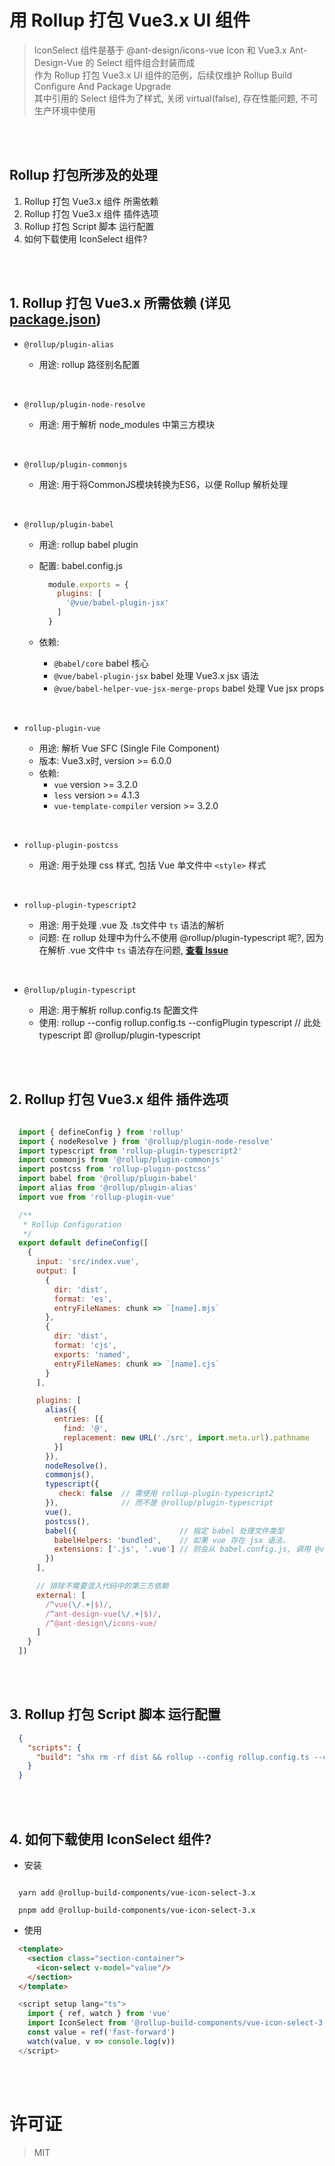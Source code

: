 # 用 Rollup 打包 Vue3.x UI 组件
> IconSelect 组件是基于 @ant-design/icons-vue Icon 和 Vue3.x Ant-Design-Vue 的 Select 组件组合封装而成  
> 作为 Rollup 打包 Vue3.x UI 组件的范例，后续仅维护 Rollup Build Configure And Package Upgrade   
> 其中引用的 Select 组件为了样式, 关闭 virtual(false), 存在性能问题, 不可生产环境中使用


<br/>
<br/>


## Rollup 打包所涉及的处理

1. Rollup 打包 Vue3.x 组件 所需依赖
2. Rollup 打包 Vue3.x 组件 插件选项
3. Rollup 打包 Script 脚本 运行配置
4. 如何下载使用 IconSelect 组件?


<br/>
<br/>


## 1. Rollup 打包 Vue3.x 所需依赖 (详见 [package.json](https://github.com/rollup-build-components/vue-icon-select-3.x/blob/main/package.json))

- `@rollup/plugin-alias`

    - 用途: rollup 路径别名配置

<br/>

- `@rollup/plugin-node-resolve`

    - 用途: 用于解析 node_modules 中第三方模块

<br/>

- `@rollup/plugin-commonjs`

    - 用途: 用于将CommonJS模块转换为ES6，以便 Rollup 解析处理

<br/>

- `@rollup/plugin-babel`

    - 用途: rollup babel plugin

    - 配置: babel.config.js
      ```javascript
        module.exports = {
          plugins: [
            '@vue/babel-plugin-jsx'
          ]
        }
      ```

    - 依赖:
        - `@babel/core` babel 核心
        - `@vue/babel-plugin-jsx` babel 处理 Vue3.x jsx 语法
        - `@vue/babel-helper-vue-jsx-merge-props` babel 处理 Vue jsx props

<br/>

- `rollup-plugin-vue`

    - 用途: 解析 Vue SFC (Single File Component)
    - 版本: Vue3.x时, version >= 6.0.0
    - 依赖:
      - `vue` version >= 3.2.0
      - `less` version >= 4.1.3
      - `vue-template-compiler` version >= 3.2.0

<br/>

- `rollup-plugin-postcss`

    - 用途: 用于处理 css 样式, 包括 Vue 单文件中 `<style>` 样式

<br/>

- `rollup-plugin-typescript2`

    - 用途: 用于处理 .vue 及 .ts文件中 `ts` 语法的解析
    - 问题: 在 rollup 处理中为什么不使用 @rollup/plugin-typescript 呢?, 因为在解析 .vue 文件中 `ts` 语法存在问题, **[查看 Issue](https://github.com/vuejs/rollup-plugin-vue/issues/400)**

<br/>

- `@rollup/plugin-typescript`

    - 用途: 用于解析 rollup.config.ts 配置文件
    - 使用: rollup --config rollup.config.ts --configPlugin typescript // 此处 typescript 即 @rollup/plugin-typescript

<br/>
<br/>


## 2. Rollup 打包 Vue3.x 组件 插件选项

  ```javascript

    import { defineConfig } from 'rollup'
    import { nodeResolve } from '@rollup/plugin-node-resolve'
    import typescript from 'rollup-plugin-typescript2'
    import commonjs from '@rollup/plugin-commonjs'
    import postcss from 'rollup-plugin-postcss'
    import babel from '@rollup/plugin-babel'
    import alias from '@rollup/plugin-alias'
    import vue from 'rollup-plugin-vue'

    /**
     * Rollup Configuration
     */
    export default defineConfig([
      {
        input: 'src/index.vue',
        output: [
          {
            dir: 'dist',
            format: 'es',
            entryFileNames: chunk => `[name].mjs`
          },
          {
            dir: 'dist',
            format: 'cjs',
            exports: 'named',
            entryFileNames: chunk => `[name].cjs`
          }
        ],

        plugins: [
          alias({
            entries: [{
              find: '@',
              replacement: new URL('./src', import.meta.url).pathname
            }]
          }),
          nodeResolve(),
          commonjs(),
          typescript({
             check: false  // 需使用 rollup-plugin-typescript2
          }),              // 而不是 @rollup/plugin-typescript
          vue(),
          postcss(),
          babel({                       // 指定 babel 处理文件类型
            babelHelpers: 'bundled',    // 如果 vue 存在 jsx 语法，
            extensions: ['.js', '.vue'] // 则会从 babel.config.js, 调用 @vue/babel-plugin-jsx 处理
          })
        ],

        // 排除不需要混入代码中的第三方依赖
        external: [
          /^vue(\/.+|$)/,
          /^ant-design-vue(\/.+|$)/,
          /^@ant-design\/icons-vue/
        ]
      }
    ])
  ```


<br/>
<br/>


## 3. Rollup 打包 Script 脚本 运行配置

  ```json
    {
      "scripts": {
        "build": "shx rm -rf dist && rollup --config rollup.config.ts --configPlugin typescript"
      }
    }
  ```


<br/>
<br/>


## 4. 如何下载使用 IconSelect 组件?

  - 安装
  ```shell

    yarn add @rollup-build-components/vue-icon-select-3.x

    pnpm add @rollup-build-components/vue-icon-select-3.x

  ```

  - 使用
  ```html
    <template>
      <section class="section-container">
        <icon-select v-model="value"/>
      </section>
    </template>
  ```

  ```javascript
    <script setup lang="ts">
      import { ref, watch } from 'vue'
      import IconSelect from '@rollup-build-components/vue-icon-select-3.x'
      const value = ref('fast-forward')
      watch(value, v => console.log(v))
    </script>
  ```

  
<br/>
<br/>


# 许可证
> MIT
